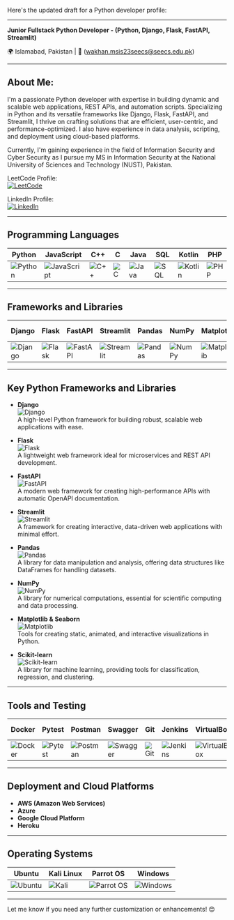 Here's the updated draft for a Python developer profile:  

---

**Junior Fullstack Python Developer - (Python, Django, Flask, FastAPI, Streamlit)**  

🌍 Islamabad, Pakistan | 📧 (wakhan.msis23seecs@seecs.edu.pk)  

---

## About Me:  

I'm a passionate Python developer with expertise in building dynamic and scalable web applications, REST APIs, and automation scripts. Specializing in Python and its versatile frameworks like Django, Flask, FastAPI, and Streamlit, I thrive on crafting solutions that are efficient, user-centric, and performance-optimized. I also have experience in data analysis, scripting, and deployment using cloud-based platforms.  

Currently, I'm gaining experience in the field of Information Security and Cyber Security as I pursue my MS in Information Security at the National University of Sciences and Technology (NUST), Pakistan.  

LeetCode Profile:  
[![LeetCode](https://img.shields.io/badge/LeetCode-Profile-blue?style=flat-square&logo=leetcode)](https://leetcode.com/Wasid_Khan/)  

LinkedIn Profile:  
[![LinkedIn](https://img.shields.io/badge/LinkedIn-Profile-blue?style=flat-square&logo=linkedin)](https://www.linkedin.com/in/wasid-khan66/)  

---

## Programming Languages  

| Python                                   | JavaScript                                 | C++                                         | C                                           | Java                                         | SQL                                          | Kotlin                                       | PHP                                          |
|------------------------------------------|-------------------------------------------|---------------------------------------------|---------------------------------------------|---------------------------------------------|---------------------------------------------|---------------------------------------------|---------------------------------------------|
| ![Python](https://img.icons8.com/color/48/000000/python.png) | ![JavaScript](https://img.icons8.com/color/48/000000/javascript.png) | ![C++](https://img.icons8.com/color/48/000000/c-plus-plus-logo.png) | ![C](https://img.icons8.com/color/48/000000/c-programming.png) | ![Java](https://img.icons8.com/color/48/000000/java-coffee-cup-logo.png) | ![SQL](https://img.icons8.com/ios-filled/50/000000/sql.png) | ![Kotlin](https://img.icons8.com/color/48/000000/kotlin.png) | ![PHP](https://img.icons8.com/officel/48/000000/php-logo.png) |  

---

## Frameworks and Libraries  

| Django                                     | Flask                                      | FastAPI                                    | Streamlit                                   | Pandas                                       | NumPy                                        | Matplotlib                                   | Scikit-learn                                 |
|--------------------------------------------|--------------------------------------------|--------------------------------------------|--------------------------------------------|--------------------------------------------|--------------------------------------------|--------------------------------------------|--------------------------------------------|
| ![Django](https://img.icons8.com/color/48/000000/django.png) | ![Flask](https://img.icons8.com/ios-filled/50/000000/flask.png) | ![FastAPI](https://img.icons8.com/color/48/000000/api-settings.png) | ![Streamlit](https://streamlit.io/images/brand/streamlit-logo-primary-colormark-darktext.svg) | ![Pandas](https://img.icons8.com/color/48/000000/pandas.png) | ![NumPy](https://img.icons8.com/color/48/000000/numpy.png) | ![Matplotlib](https://img.icons8.com/color/48/000000/matplotlib.png) | ![Scikit-learn](https://img.icons8.com/color/48/000000/scikit-learn.png) |  

---

## Key Python Frameworks and Libraries  

- **Django**  
  ![Django](https://img.icons8.com/color/48/000000/django.png)  
  A high-level Python framework for building robust, scalable web applications with ease.  

- **Flask**  
  ![Flask](https://img.icons8.com/ios-filled/50/000000/flask.png)  
  A lightweight web framework ideal for microservices and REST API development.  

- **FastAPI**  
  ![FastAPI](https://img.icons8.com/color/48/000000/api-settings.png)  
  A modern web framework for creating high-performance APIs with automatic OpenAPI documentation.  

- **Streamlit**  
  ![Streamlit](https://streamlit.io/images/brand/streamlit-logo-primary-colormark-darktext.svg)  
  A framework for creating interactive, data-driven web applications with minimal effort.  

- **Pandas**  
  ![Pandas](https://img.icons8.com/color/48/000000/pandas.png)  
  A library for data manipulation and analysis, offering data structures like DataFrames for handling datasets.  

- **NumPy**  
  ![NumPy](https://img.icons8.com/color/48/000000/numpy.png)  
  A library for numerical computations, essential for scientific computing and data processing.  

- **Matplotlib & Seaborn**  
  ![Matplotlib](https://img.icons8.com/color/48/000000/matplotlib.png)  
  Tools for creating static, animated, and interactive visualizations in Python.  

- **Scikit-learn**  
  ![Scikit-learn](https://img.icons8.com/color/48/000000/scikit-learn.png)  
  A library for machine learning, providing tools for classification, regression, and clustering.  

---

## Tools and Testing  

| Docker                                   | Pytest                                      | Postman                                   | Swagger                                    | Git                                         | Jenkins                                     | VirtualBox                                  | Azure DevOps                                |
|------------------------------------------|--------------------------------------------|-------------------------------------------|-------------------------------------------|-------------------------------------------|-------------------------------------------|-------------------------------------------|-------------------------------------------|
| ![Docker](https://img.icons8.com/color/48/000000/docker.png) | ![Pytest](https://img.icons8.com/color/48/000000/python.png) | ![Postman](https://img.icons8.com/color/48/000000/postman-api.png) | ![Swagger](https://img.icons8.com/color/48/000000/swagger.png) | ![Git](https://img.icons8.com/color/48/000000/git.png) | ![Jenkins](https://img.icons8.com/color/48/000000/jenkins.png) | ![VirtualBox](https://img.icons8.com/color/48/000000/virtualbox.png) | ![Azure DevOps](https://img.icons8.com/color/48/000000/azure-devops.png) |  

---

## Deployment and Cloud Platforms  

- **AWS (Amazon Web Services)**  
- **Azure**  
- **Google Cloud Platform**  
- **Heroku**  

---  

## Operating Systems  

| Ubuntu                                    | Kali Linux                                 | Parrot OS                                  | Windows                                     |
|-------------------------------------------|--------------------------------------------|--------------------------------------------|--------------------------------------------|
| ![Ubuntu](https://img.icons8.com/color/48/000000/ubuntu.png) | ![Kali](https://img.icons8.com/color/48/000000/kali-linux.png) | ![Parrot OS](https://img.icons8.com/color/48/000000/linux.png) | ![Windows](https://img.icons8.com/color/48/000000/windows-logo.png) |  

---  

Let me know if you need any further customization or enhancements! 😊  

